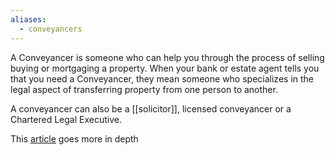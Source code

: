 ```yaml
---
aliases:
  - conveyancers
---
```


A Conveyancer is someone who can help you through the process of selling buying or mortgaging a property.
When your bank or estate agent tells you that you need a Conveyancer, they mean someone who specializes in the legal aspect of transferring property from one person to another.

A conveyancer can also be a [[solicitor]], licensed conveyancer or a Chartered Legal Executive.

This [article](https://www.timms-law.com/what-is-a-conveyancer-and-what-do-they-do/) goes more in depth